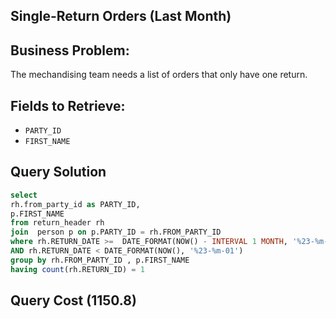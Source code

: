 ## Single-Return Orders (Last Month)

## Business Problem:
The mechandising team needs a list of orders that only have one return.

## Fields to Retrieve:

- `PARTY_ID`
- `FIRST_NAME`

## Query Solution 
```sql
select 
rh.from_party_id as PARTY_ID,
p.FIRST_NAME 
from return_header rh 
join  person p on p.PARTY_ID = rh.FROM_PARTY_ID 
where rh.RETURN_DATE >=  DATE_FORMAT(NOW() - INTERVAL 1 MONTH, '%23-%m-01')
AND rh.RETURN_DATE < DATE_FORMAT(NOW(), '%23-%m-01')
group by rh.FROM_PARTY_ID , p.FIRST_NAME
having count(rh.RETURN_ID) = 1

```
## Query Cost (1150.8)